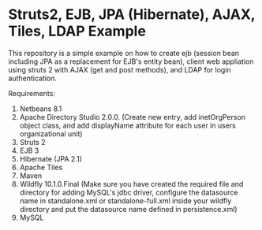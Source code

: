 # Struts2, EJB, JPA (Hibernate), AJAX, Tiles, LDAP Example

This repository is a simple example on how to create ejb (session bean including JPA as a replacement for EJB's entity bean), client web appliation using struts 2 with AJAX (get and post methods), and LDAP for login authentication.

Requirements:

1. Netbeans 8.1
2. Apache Directory Studio 2.0.0. (Create new entry, add inetOrgPerson object class, and add displayName attribute for each user in users organizational unit)
3. Struts 2
4. EJB 3
5. Hibernate (JPA 2.1)
6. Apache Tiles
7. Maven
8. Wildfly 10.1.0.Final (Make sure you have created the required file and directory for adding MySQL's jdbc driver, configure the datasource name in standalone.xml or standalone-full.xml inside your wildfly directory and put the datasource name defined in persistence.xml)
9. MySQL
